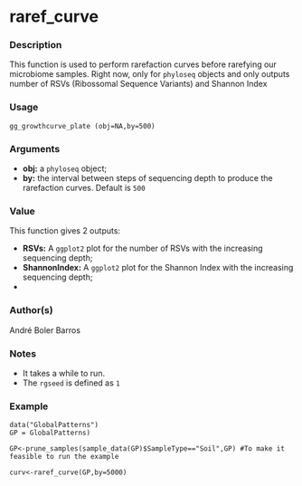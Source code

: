 # raref_curve

### Description
This function is used to perform rarefaction curves before rarefying our microbiome samples. Right now, only for `phyloseq` objects and only outputs number of RSVs (Ribossomal Sequence Variants) and Shannon Index

### Usage
`gg_growthcurve_plate (obj=NA,by=500)`  

### Arguments
- **obj:** a `phyloseq` object;
- **by:** the interval between steps of sequencing depth to produce the rarefaction curves. Default is `500`

### Value
This function gives 2 outputs:
- **RSVs:** A `ggplot2` plot for the number of RSVs with the increasing sequencing depth;
- **ShannonIndex:** A `ggplot2` plot for the Shannon Index with the increasing sequencing depth;
- 
### Author(s)
André Boler Barros

### Notes
- It takes a while to run.
- The `rgseed` is defined as `1`

### Example

```
data("GlobalPatterns")
GP = GlobalPatterns)

GP<-prune_samples(sample_data(GP)$SampleType=="Soil",GP) #To make it feasible to run the example

curv<-raref_curve(GP,by=5000)
```
